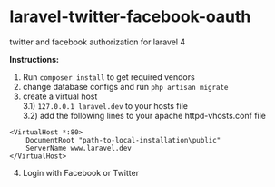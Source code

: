 laravel-twitter-facebook-oauth
==============================

twitter and facebook authorization for laravel 4

**Instructions:**<br>
1) Run ```composer install``` to get required vendors<br>
2) change database configs and run ```php artisan migrate```<br>
3) create a virtual host<br>
3.1) ```127.0.0.1 laravel.dev``` to your hosts file<br>
3.2) add the following lines to your apache httpd-vhosts.conf file <br>
```
<VirtualHost *:80>
    DocumentRoot "path-to-local-installation\public"
    ServerName www.laravel.dev
</VirtualHost>
```
4) Login with Facebook or Twitter
